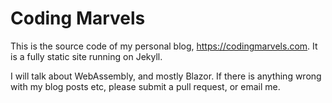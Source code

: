 # Coding Marvels
This is the source code of my personal blog, https://codingmarvels.com. It is a fully static site running on Jekyll.

I will talk about WebAssembly, and mostly Blazor. If there is anything wrong with my blog posts etc, please submit a pull request, or email me.
